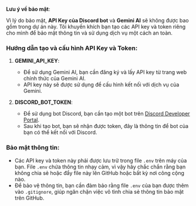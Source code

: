 **Lưu ý về bảo mật**:

Vì lý do bảo mật, **API Key của Discord bot** và **Gemini AI** sẽ không được bao gồm trong dự án này. Tôi khuyến khích bạn tạo các API key và token riêng cho mình để bảo mật thông tin và sử dụng dịch vụ một cách an toàn.

### Hướng dẫn tạo và cấu hình API Key và Token:
1. **GEMINI_API_KEY**:
   - Để sử dụng Gemini AI, bạn cần đăng ký và lấy API key từ trang web chính thức của Gemini AI.
   - API key này sẽ được sử dụng để cấu hình kết nối với dịch vụ của Gemini.
   
2. **DISCORD_BOT_TOKEN**:
   - Để sử dụng bot Discord, bạn cần tạo một bot trên [Discord Developer Portal](https://discord.com/developers/applications).
   - Sau khi tạo bot, bạn sẽ nhận được token, đây là thông tin để bot của bạn có thể kết nối với Discord.

### Bảo mật thông tin:
- Các API key và token này phải được lưu trữ trong file `.env` trên máy của bạn. File `.env` chứa thông tin nhạy cảm, vì vậy hãy chắc chắn rằng bạn không chia sẻ hoặc đẩy file này lên GitHub hoặc bất kỳ nơi công cộng nào.
- Để bảo vệ thông tin, bạn cần đảm bảo rằng file `.env` của bạn được thêm vào `.gitignore`, giúp ngăn chặn việc vô tình chia sẻ thông tin bảo mật trên GitHub.


